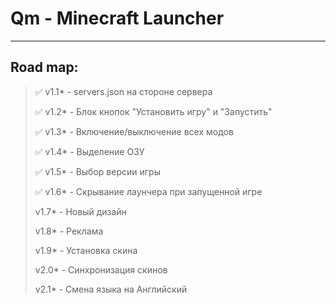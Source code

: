 # Qm - Minecraft Launcher
---
## Road map:
> :white_check_mark: v1.1* - servers.json на стороне сервера
>
> :white_check_mark: v1.2* - Блок кнопок "Установить игру" и "Запустить"
>
> :white_check_mark: v1.3* - Включение/выключение всех модов
>
> :white_check_mark: v1.4* - Выделение ОЗУ
>
> :white_check_mark: v1.5* - Выбор версии игры
>
> :white_check_mark: v1.6* - Скрывание лаунчера при запущенной игре
>
> v1.7* - Новый дизайн
>
> v1.8* - Реклама
>
> v1.9* - Установка скина
>
> v2.0* - Синхронизация скинов
>
> v2.1* - Смена языка на Английский
